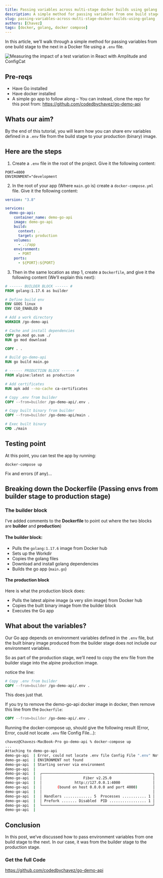 ```yaml
---
title: Passing variables across multi-stage docker builds using golang
description: A simple method for passing variables from one build stage to the next in a Docker file using a .env file
slug: passing-variables-across-multi-stage-docker-builds-using-golang
authors: [Chavez]
tags: [docker, golang, docker compose]
---
```


In this article, we’ll walk through a simple method for passing variables from one build stage to the next in a Docker file using a `.env` file.

<!-- truncate -->

![Measuring the impact of a test variation in React with Amplitude and ConfigCat](/img/posts/passing_vars_docker_builds.png)

## Pre-reqs

- Have Go installed
- Have docker installed
- A simple go app to follow along – You can instead, clone the repo for this post from: https://github.com/codedbychavez/go-demo-api

## Whats our aim?

By the end of this tutorial, you will learn how you can share env variables defined in a `.env` file from the build stage to your production (binary) image.

## Here are the steps

1. Create a `.env` file in the root of the project. Give it the following content:

```
PORT=4000
ENVIRONMENT="development
```


2. In the root of your app (Where `main.g`o is) create a `docker-compose.yml` file. Give it the following content:

```yaml
version: "3.8"

services:
  demo-go-api:
    container_name: demo-go-api
    image: demo-go-api
    build:
      context: .
      target: production
    volumes:
      - .:/app
    environment:
      - PORT
    ports:
      - ${PORT}:${PORT}
```

3. Then in the same location as step 1, create a `Dockerfile`, and give it the following content (We’ll explain this next):

```dockerfile
# ------ BUILDER BLOCK ------ #
FROM golang:1.17.6 as builder

# Define build env
ENV GOOS linux
ENV CGO_ENABLED 0

# Add a work directory
WORKDIR /go-demo-api

# Cache and install dependencies
COPY go.mod go.sum ./
RUN go mod download

COPY . .

# Build go-demo-api
RUN go build main.go

# ------ PRODUCTION BLOCK ------ #
FROM alpine:latest as production

# Add certificates
RUN apk add --no-cache ca-certificates

# Copy .env from builder
COPY --from=builder /go-demo-api/.env .

# Copy built binary from builder
COPY --from=builder /go-demo-api/main .

# Exec built binary
CMD ./main
```

## Testing point

At this point, you can test the app by running:

```
docker-compose up
```

Fix and errors (if any)...

## Breaking down the Dockerfile (Passing envs from builder stage to production stage)

### The builder block

I’ve added comments to the **Dockerfile** to point out where the two blocks are **builder** and **production**)

#### The builder block:

- Pulls the `golang:1.17.6` image from Docker hub
- Sets up the Workdir
- Copies the golang files
- Download and install golang dependencies
- Builds the go app (`main.go`)

#### The production block

Here is what the production block does:

- Pulls the latest alpine image (a very slim image) from Docker hub
- Copies the built binary image from the builder block
- Executes the Go app

## What about the variables?

Our Go app depends on environment variables defined in the `.env` file, but the built binary image produced from the builder stage does not include our environment variables.

So as part of the production stage, we’ll need to copy the env file from the builder stage into the alpine production image.

notice the line:

```dockerfile
# Copy .env from builder
COPY --from=builder /go-demo-api/.env .
```

This does just that.

If you try to remove the demo-go-api docker image in docker, then remove this line from the `Dockerfile`:

```dockerfile
COPY --from=builder /go-demo-api/.env .
```

Running the docker-compose up, should give the following result (Error, Error, could not locate `.env` file Config File…):

```bash
chavez@Chavezs-MacBook-Pro go-demo-api % docker-compose up
...
Attaching to demo-go-api
demo-go-api  | Error, could not locate .env file Config File ".env" Not Found in "[/]"
demo-go-api  | ENVIRONMENT not found
demo-go-api  | Starting server via environment 
demo-go-api  | 
demo-go-api  |  ┌───────────────────────────────────────────────────┐ 
demo-go-api  |  │                   Fiber v2.25.0                   │ 
demo-go-api  |  │               http://127.0.0.1:4000               │ 
demo-go-api  |  │       (bound on host 0.0.0.0 and port 4000)       │ 
demo-go-api  |  │                                                   │ 
demo-go-api  |  │ Handlers ............. 5  Processes ........... 1 │ 
demo-go-api  |  │ Prefork ....... Disabled  PID ................. 1 │ 
demo-go-api  |  └───────────────────────────────────────────────────┘ 
demo-go-api  | 
```

## Conclusion

In this post, we’ve discussed how to pass environment variables from one build stage to the next. In our case, it was from the builder stage to the production stage.

### Get the full Code

https://github.com/codedbychavez/go-demo-api

